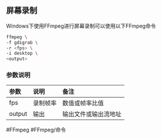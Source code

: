 ## 屏幕录制
Windows下使用FFmpeg进行屏幕录制可以使用以下FFmpeg命令
```bash
ffmpeg \
-f gdigrab \
-r <fps> \
-i desktop \
<output>
```

### 参数说明
|参数|说明|备注|
|:-|:-|:-|
|fps|录制帧率|数值或帧率比值|
|output|输出|输出文件或输出流地址|

#FFmpeg #FFmpeg/命令 